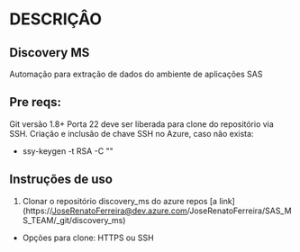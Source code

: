 # DESCRIÇÂO

## Discovery MS

Automação para extração de dados do ambiente de aplicações SAS  

## Pre reqs:

Git versão 1.8+
Porta 22 deve ser liberada para clone do repositório via SSH.
Criação e inclusão de chave SSH no Azure, caso não exista:
- ssy-keygen -t RSA -C "<Conta do Azure>"

## Instruções de uso

1. Clonar o repositório discovery_ms do azure repos
[a link] (https://JoseRenatoFerreira@dev.azure.com/JoseRenatoFerreira/SAS_MS_TEAM/_git/discovery_ms)

- Opções para clone: HTTPS ou SSH



